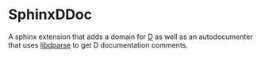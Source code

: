 # SphinxDDoc

A sphinx extension that adds a domain for [D](http://dlang.org) as well as an
autodocumenter that uses [libdparse](http://github.com/Hackerpilot/libdparse) to
get D documentation comments.
